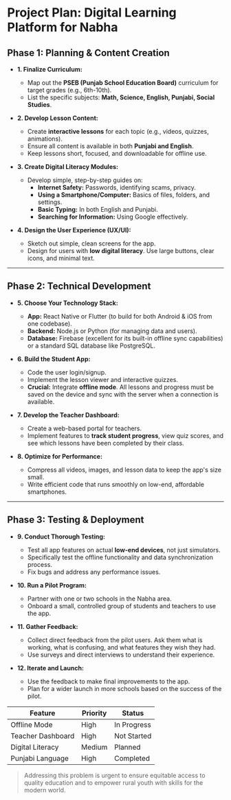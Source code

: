 # Project Plan: Digital Learning Platform for Nabha

## Phase 1: Planning & Content Creation

* **1. Finalize Curriculum:**
    * Map out the **PSEB (Punjab School Education Board)** curriculum for target grades (e.g., 6th-10th).
    * List the specific subjects: **Math, Science, English, Punjabi, Social Studies**.

* **2. Develop Lesson Content:**
    * Create **interactive lessons** for each topic (e.g., videos, quizzes, animations).
    * Ensure all content is available in both **Punjabi and English**.
    * Keep lessons short, focused, and downloadable for offline use.

* **3. Create Digital Literacy Modules:**
    * Develop simple, step-by-step guides on:
        * **Internet Safety:** Passwords, identifying scams, privacy.
        * **Using a Smartphone/Computer:** Basics of files, folders, and settings.
        * **Basic Typing:** In both English and Punjabi.
        * **Searching for Information:** Using Google effectively.

* **4. Design the User Experience (UX/UI):**
    * Sketch out simple, clean screens for the app.
    * Design for users with **low digital literacy**. Use large buttons, clear icons, and minimal text.

---

## Phase 2: Technical Development

* **5. Choose Your Technology Stack:**
    * **App:** React Native or Flutter (to build for both Android & iOS from one codebase).
    * **Backend:** Node.js or Python (for managing data and users).
    * **Database:** Firebase (excellent for its built-in offline sync capabilities) or a standard SQL database like PostgreSQL.

* **6. Build the Student App:**
    * Code the user login/signup.
    * Implement the lesson viewer and interactive quizzes.
    * **Crucial:** Integrate **offline mode**. All lessons and progress must be saved on the device and sync with the server when a connection is available.

* **7. Develop the Teacher Dashboard:**
    * Create a web-based portal for teachers.
    * Implement features to **track student progress**, view quiz scores, and see which lessons have been completed by their class.

* **8. Optimize for Performance:**
    * Compress all videos, images, and lesson data to keep the app's size small.
    * Write efficient code that runs smoothly on low-end, affordable smartphones.

---

## Phase 3: Testing & Deployment

* **9. Conduct Thorough Testing:**
    * Test all app features on actual **low-end devices**, not just simulators.
    * Specifically test the offline functionality and data synchronization process.
    * Fix bugs and address any performance issues.

* **10. Run a Pilot Program:**
    * Partner with one or two schools in the Nabha area.
    * Onboard a small, controlled group of students and teachers to use the app.

* **11. Gather Feedback:**
    * Collect direct feedback from the pilot users. Ask them what is working, what is confusing, and what features they wish they had.
    * Use surveys and direct interviews to understand their experience.

* **12. Iterate and Launch:**
    * Use the feedback to make final improvements to the app.
    * Plan for a wider launch in more schools based on the success of the pilot.

| Feature             | Priority | Status      |
| ------------------- | -------- | ----------- |
| Offline Mode        | High     | In Progress |
| Teacher Dashboard   | High     | Not Started |
| Digital Literacy    | Medium   | Planned     |
| Punjabi Language    | High     | Completed   |

> Addressing this problem is urgent to ensure equitable access to quality education and to empower rural youth with skills for the modern world.